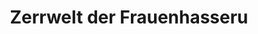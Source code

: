 ---
title: 'Zerrwelt der Frauenhasseru'

year: 2021

venue: "🇩🇪 NDR"

link: "https://story.ndr.de/incels/index.html"

archive: "https://web.archive.org/web/20210313161052/https://story.ndr.de/incels/index.html"

related_paper: 'The Evolution of the Manosphere Across the Web'

---
